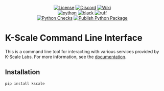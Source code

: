 <div align="center">

[![License](https://img.shields.io/badge/license-MIT-green)](https://github.com/kscalelabs/ksim/blob/main/LICENSE)
[![Discord](https://img.shields.io/discord/1224056091017478166)](https://discord.gg/k5mSvCkYQh)
[![Wiki](https://img.shields.io/badge/wiki-humanoids-black)](https://humanoids.wiki)
<br />
[![python](https://img.shields.io/badge/-Python_3.11-blue?logo=python&logoColor=white)](https://github.com/pre-commit/pre-commit)
[![black](https://img.shields.io/badge/Code%20Style-Black-black.svg?labelColor=gray)](https://black.readthedocs.io/en/stable/)
[![ruff](https://img.shields.io/badge/Linter-Ruff-red.svg?labelColor=gray)](https://github.com/charliermarsh/ruff)
<br />
[![Python Checks](https://github.com/kscalelabs/kscale/actions/workflows/test.yml/badge.svg)](https://github.com/kscalelabs/kscale/actions/workflows/test.yml)
[![Publish Python Package](https://github.com/kscalelabs/kscale/actions/workflows/publish.yml/badge.svg)](https://github.com/kscalelabs/kscale/actions/workflows/publish.yml)

</div>

# K-Scale Command Line Interface

This is a command line tool for interacting with various services provided by K-Scale Labs. For more information, see the [documentation](https://docs.kscale.dev/pkg/intro).

## Installation

```bash
pip install kscale
```
